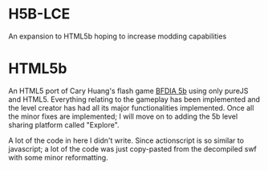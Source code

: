 # H5B-LCE
An expansion to HTML5b hoping to increase modding capabilities

# HTML5b
An HTML5 port of Cary Huang's flash game [BFDIA 5b](http://bfdi.tv/5b/) using only pureJS and HTML5. Everything relating to the gameplay has been implemented and the level creator has had all its major functionalities implemented. Once all the minor fixes are implemented; I will move on to adding the 5b level sharing platform called "Explore".

A lot of the code in here I didn't write. Since actionscript is so similar to javascript; a lot of the code was just copy-pasted from the decompiled swf with some minor reformatting.
